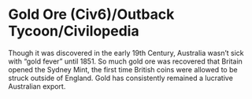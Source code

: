 # Gold Ore (Civ6)/Outback Tycoon/Civilopedia

Though it was discovered in the early 19th Century, Australia wasn’t sick with “gold fever” until 1851. So much gold ore was recovered that Britain opened the Sydney Mint, the first time British coins were allowed to be struck outside of England. Gold has consistently remained a lucrative Australian export.